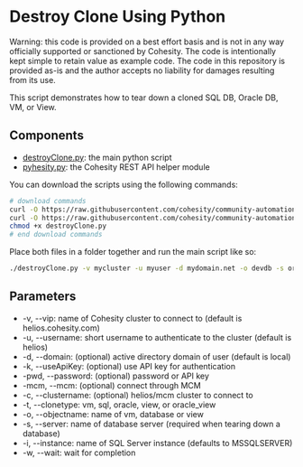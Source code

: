 # Destroy Clone Using Python

Warning: this code is provided on a best effort basis and is not in any way officially supported or sanctioned by Cohesity. The code is intentionally kept simple to retain value as example code. The code in this repository is provided as-is and the author accepts no liability for damages resulting from its use.

This script demonstrates how to tear down a cloned SQL DB, Oracle DB, VM, or View.  

## Components

* [destroyClone.py](https://raw.githubusercontent.com/cohesity/community-automation-samples/main/python/destroyClone/destroyClone.py): the main python script
* [pyhesity.py](https://raw.githubusercontent.com/cohesity/community-automation-samples/main/python/pyhesity/pyhesity.py): the Cohesity REST API helper module

You can download the scripts using the following commands:

```bash
# download commands
curl -O https://raw.githubusercontent.com/cohesity/community-automation-samples/main/oracle/python/destroyClone/destroyClone.py
curl -O https://raw.githubusercontent.com/cohesity/community-automation-samples/main/python/pyhesity.py
chmod +x destroyClone.py
# end download commands
```

Place both files in a folder together and run the main script like so:

```bash
./destroyClone.py -v mycluster -u myuser -d mydomain.net -o devdb -s oracle1.mydomain.net -t oracle -w
```

## Parameters

* -v, --vip: name of Cohesity cluster to connect to (default is helios.cohesity.com)
* -u, --username: short username to authenticate to the cluster (default is helios)
* -d, --domain: (optional) active directory domain of user (default is local)
* -k, --useApiKey: (optional) use API key for authentication
* -pwd, --password: (optional) password or API key
* -mcm, --mcm: (optional) connect through MCM
* -c, --clustername: (optional) helios/mcm cluster to connect to
* -t, --clonetype: vm, sql, oracle, view, or oracle_view
* -o, --objectname: name of vm, database or view
* -s, --server: name of database server (required when tearing down a database)
* -i, --instance: name of SQL Server instance (defaults to MSSQLSERVER)
* -w, --wait: wait for completion
